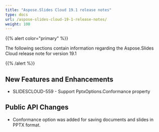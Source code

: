```yaml
---
title: "Aspose.Slides Cloud 19.1 release notes"
type: docs
url: /aspose-slides-cloud-19-1-release-notes/
weight: 100
---
```


{{% alert color="primary" %}} 

The following sections contain information regarding the Aspose.Slides Cloud release note for version 19.1

{{% /alert %}} 
## **New Features and Enhancements**
- SLIDESCLOUD-559 - Support PptxOptions.Conformance property
## **Public API Changes**
- Conformance option was added for saving documents and slides in PPTX format.
